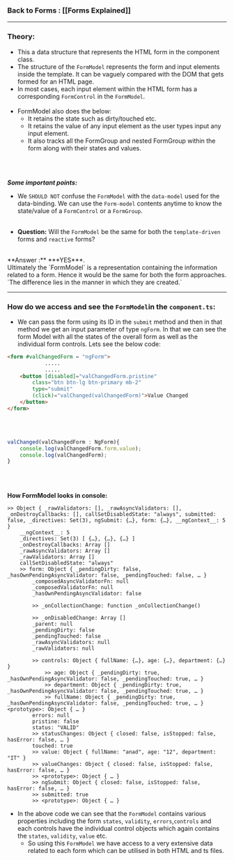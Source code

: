 
### Back to Forms : [[Forms Explained]]

---

### **Theory**:

- This a data structure that represents the HTML form in the component class.
- The structure of the `FormModel` represents the form and input elements inside the template.
It can be vaguely compared with the DOM that gets formed for an HTML page.
- In most cases, each input element within the HTML form has a corresponding `FormControl` in the `FormModel`.
<br><br>
- FormModel also does the below: 
	- It retains the state such as dirty/touched etc.
	- It retains the value of any input element as the user types input any input element.
	- It also tracks all the FormGroup and nested FormGroup within the form along with their states and values.

<br><br>

***Some important points:***

- We `SHOULD NOT` confuse the `FormModel` with the `data-model` used for the data-binding.
We can use the `Form-model` contents anytime to know the state/value of a `FormControl` or a `FormGroup`.
<br><br>

- **Question:** Will the `FormModel` be the same for both the `template-driven` forms and `reactive` forms?  
<br>
  **Answer :** ***YES***. <br>
	Ultimately the `FormModel` is a representation containing the information related to a form. Hence it would be the same for both the form approaches. `The difference lies in the manner in which they are created.`


---

### **How do we access and see the `FormModel`in the `component.ts`**:

- We can pass the form using its ID in the `submit` method and then in that method we get an input parameter of type `ngForm`. In that we can see the form Model with all the states of the overall form as well as the individual form controls.
  Lets see the below code:

```html
<form #valChangedForm = "ngForm">
            .....
            .....
    <button [disabled]="valChangedForm.pristine" 
	    class="btn btn-lg btn-primary mb-2" 
	    type="submit" 
	    (click)="valChanged(valChangedForm)">Value Changed
	</button>
</form>
```

<br><br>

```ts
valChanged(valChangedForm : NgForm){
    console.log(valChangedForm.form.value);
    console.log(valChangedForm);
}
```

<br><br>

**How FormModel looks in console:**

```DOM
>> Object { _rawValidators: [], _rawAsyncValidators: [], _onDestroyCallbacks: [], callSetDisabledState: "always", submitted: false, _directives: Set(3), ngSubmit: {…}, form: {…}, __ngContext__: 5 }​
	__ngContext__: 5
	_directives: Set(3) [ {…}, {…}, {…} ]
	_onDestroyCallbacks: Array []​
	_rawAsyncValidators: Array []
	_rawValidators: Array []
	callSetDisabledState: "always"
    >> form: Object { _pendingDirty: false, _hasOwnPendingAsyncValidator: false, _pendingTouched: false, … }
		_composedAsyncValidatorFn: null
		_composedValidatorFn: null
		_hasOwnPendingAsyncValidator: false
		
		>> _onCollectionChange: function _onCollectionChange()​​

		>> _onDisabledChange: Array []
		_parent: null
		_pendingDirty: false
		_pendingTouched: false
		_rawAsyncValidators: null
		_rawValidators: null
		
		>> controls: Object { fullName: {…}, age: {…}, department: {…} }
			>> age: Object { _pendingDirty: true, _hasOwnPendingAsyncValidator: false, _pendingTouched: true, … }
			>> department: Object { _pendingDirty: true, _hasOwnPendingAsyncValidator: false, _pendingTouched: true, … }
			>> fullName: Object { _pendingDirty: true, _hasOwnPendingAsyncValidator: false, _pendingTouched: true, … }
<prototype>: Object { … }
		errors: null
		pristine: false
		status: "VALID"
		>> statusChanges: Object { closed: false, isStopped: false, hasError: false, … }
		touched: true
		>> value: Object { fullName: "anad", age: "12", department: "IT" }
		>> valueChanges: Object { closed: false, isStopped: false, hasError: false, … }
		>> <prototype>: Object { … }
		>> ngSubmit: Object { closed: false, isStopped: false, hasError: false, … }
		>> submitted: true
		>> <prototype>: Object { … }
```


- In the above code we can see that the `FormModel` contains various properties including the form `states`, `validity`, `errors`,`controls` and each controls have the individual control objects which again contains the `states`, `validity`, `value` etc.
	- So using this `FormModel` we have access to a very extensive data related to each form which can be utilised in both HTML and ts files.